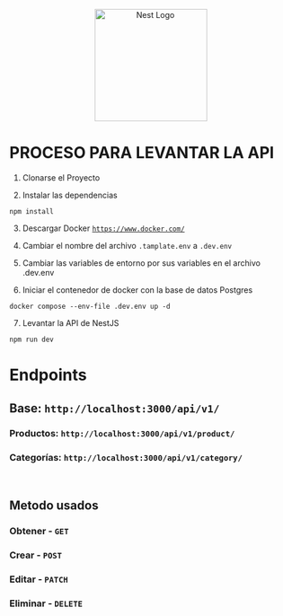 <p align="center">
  <a href="http://nestjs.com/" target="blank"><img src="https://nestjs.com/img/logo-small.svg" width="200" alt="Nest Logo" /></a>
</p>

# PROCESO PARA LEVANTAR LA API

1. Clonarse el Proyecto

2. Instalar las dependencias
```
npm install
```

3. Descargar Docker <a href="https://www.docker.com/">`https://www.docker.com/`</a>

4. Cambiar el nombre del archivo ```.tamplate.env``` a ```.dev.env```

5. Cambiar las variables de entorno por sus variables en el archivo .dev.env

6. Iniciar el contenedor de docker con la base de datos Postgres
```
docker compose --env-file .dev.env up -d
```
7. Levantar la API de NestJS
```
npm run dev
```


# Endpoints
## Base: ``` http://localhost:3000/api/v1/ ```
### Productos: ``` http://localhost:3000/api/v1/product/ ```
### Categorías: ``` http://localhost:3000/api/v1/category/ ```

<br/>

## Metodo usados
### Obtener - ``` GET ```
### Crear - ``` POST ```
### Editar - ``` PATCH ```
### Eliminar - ``` DELETE ```
